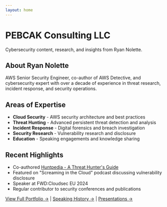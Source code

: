 ```yaml
---
layout: home
---
```


# PEBCAK Consulting LLC

Cybersecurity content, research, and insights from Ryan Nolette.

## About Ryan Nolette

AWS Senior Security Engineer, co-author of AWS Detective, and cybersecurity expert with over a decade of experience in threat research, incident response, and security operations.

## Areas of Expertise
- **Cloud Security** - AWS security architecture and best practices
- **Threat Hunting** - Advanced persistent threat detection and analysis  
- **Incident Response** - Digital forensics and breach investigation
- **Security Research** - Vulnerability research and disclosure
- **Education** - Speaking engagements and knowledge sharing

## Recent Highlights
- Co-authored [Huntpedia - A Threat Hunter's Guide](https://www.threathunting.net/files/huntpedia.pdf)
- Featured on "Screaming in the Cloud" podcast discussing vulnerability disclosure
- Speaker at FWD:Cloudsec EU 2024
- Regular contributor to security conferences and publications

[View Full Portfolio →](portfolio/) | [Speaking History →](speaking/) | [Presentations →](presentations/)